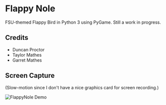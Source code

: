 # Flappy Nole
FSU-themed Flappy Bird in Python 3 using PyGame.
Still a work in progress.

## Credits
- Duncan Proctor
- Taylor Mathes
- Garret Mathes


## Screen Capture
(Slow-motion since I don't have a nice graphics card for screen recording.)

 ![FlappyNole Demo](./readme-assets/demo-video.gif)
